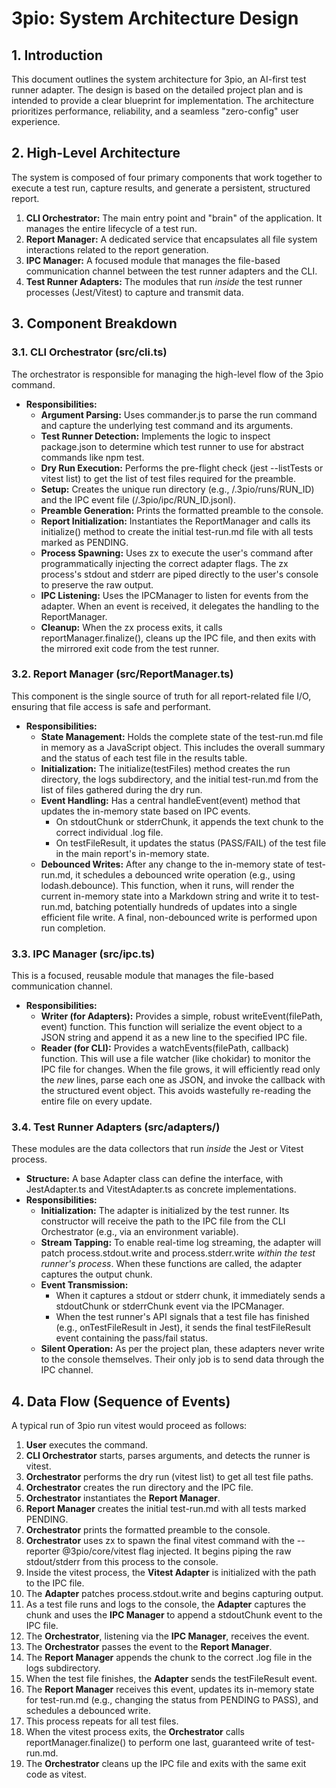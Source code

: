 # 3pio: System Architecture Design

## 1. Introduction

This document outlines the system architecture for 3pio, an AI-first test runner adapter. The design is based on the detailed project plan and is intended to provide a clear blueprint for implementation. The architecture prioritizes performance, reliability, and a seamless "zero-config" user experience.

## 2. High-Level Architecture

The system is composed of four primary components that work together to execute a test run, capture results, and generate a persistent, structured report.

1. **CLI Orchestrator:** The main entry point and "brain" of the application. It manages the entire lifecycle of a test run.
2. **Report Manager:** A dedicated service that encapsulates all file system interactions related to the report generation.
3. **IPC Manager:** A focused module that manages the file-based communication channel between the test runner adapters and the CLI.
4. **Test Runner Adapters:** The modules that run *inside* the test runner processes (Jest/Vitest) to capture and transmit data.

## 3. Component Breakdown

### 3.1. CLI Orchestrator (src/cli.ts)

The orchestrator is responsible for managing the high-level flow of the 3pio command.

* **Responsibilities:**
  * **Argument Parsing:** Uses commander.js to parse the run command and capture the underlying test command and its arguments.
  * **Test Runner Detection:** Implements the logic to inspect package.json to determine which test runner to use for abstract commands like npm test.
  * **Dry Run Execution:** Performs the pre-flight check (jest --listTests or vitest list) to get the list of test files required for the preamble.
  * **Setup:** Creates the unique run directory (e.g., /.3pio/runs/RUN\_ID) and the IPC event file (/.3pio/ipc/RUN\_ID.jsonl).
  * **Preamble Generation:** Prints the formatted preamble to the console.
  * **Report Initialization:** Instantiates the ReportManager and calls its initialize() method to create the initial test-run.md file with all tests marked as PENDING.
  * **Process Spawning:** Uses zx to execute the user's command after programmatically injecting the correct adapter flags. The zx process's stdout and stderr are piped directly to the user's console to preserve the raw output.
  * **IPC Listening:** Uses the IPCManager to listen for events from the adapter. When an event is received, it delegates the handling to the ReportManager.
  * **Cleanup:** When the zx process exits, it calls reportManager.finalize(), cleans up the IPC file, and then exits with the mirrored exit code from the test runner.

### 3.2. Report Manager (src/ReportManager.ts)

This component is the single source of truth for all report-related file I/O, ensuring that file access is safe and performant.

* **Responsibilities:**
  * **State Management:** Holds the complete state of the test-run.md file in memory as a JavaScript object. This includes the overall summary and the status of each test file in the results table.
  * **Initialization:** The initialize(testFiles) method creates the run directory, the logs subdirectory, and the initial test-run.md from the list of files gathered during the dry run.
  * **Event Handling:** Has a central handleEvent(event) method that updates the in-memory state based on IPC events.
    * On stdoutChunk or stderrChunk, it appends the text chunk to the correct individual .log file.
    * On testFileResult, it updates the status (PASS/FAIL) of the test file in the main report's in-memory state.
  * **Debounced Writes:** After any change to the in-memory state of test-run.md, it schedules a debounced write operation (e.g., using lodash.debounce). This function, when it runs, will render the current in-memory state into a Markdown string and write it to test-run.md, batching potentially hundreds of updates into a single efficient file write. A final, non-debounced write is performed upon run completion.

### 3.3. IPC Manager (src/ipc.ts)

This is a focused, reusable module that manages the file-based communication channel.

* **Responsibilities:**
  * **Writer (for Adapters):** Provides a simple, robust writeEvent(filePath, event) function. This function will serialize the event object to a JSON string and append it as a new line to the specified IPC file.
  * **Reader (for CLI):** Provides a watchEvents(filePath, callback) function. This will use a file watcher (like chokidar) to monitor the IPC file for changes. When the file grows, it will efficiently read only the *new* lines, parse each one as JSON, and invoke the callback with the structured event object. This avoids wastefully re-reading the entire file on every update.

### 3.4. Test Runner Adapters (src/adapters/)

These modules are the data collectors that run *inside* the Jest or Vitest process.

* **Structure:** A base Adapter class can define the interface, with JestAdapter.ts and VitestAdapter.ts as concrete implementations.
* **Responsibilities:**
  * **Initialization:** The adapter is initialized by the test runner. Its constructor will receive the path to the IPC file from the CLI Orchestrator (e.g., via an environment variable).
  * **Stream Tapping:** To enable real-time log streaming, the adapter will patch process.stdout.write and process.stderr.write *within the test runner's process*. When these functions are called, the adapter captures the output chunk.
  * **Event Transmission:**
    * When it captures a stdout or stderr chunk, it immediately sends a stdoutChunk or stderrChunk event via the IPCManager.
    * When the test runner's API signals that a test file has finished (e.g., onTestFileResult in Jest), it sends the final testFileResult event containing the pass/fail status.
  * **Silent Operation:** As per the project plan, these adapters never write to the console themselves. Their only job is to send data through the IPC channel.

## 4. Data Flow (Sequence of Events)

A typical run of 3pio run vitest would proceed as follows:

1. **User** executes the command.
2. **CLI Orchestrator** starts, parses arguments, and detects the runner is vitest.
3. **Orchestrator** performs the dry run (vitest list) to get all test file paths.
4. **Orchestrator** creates the run directory and the IPC file.
5. **Orchestrator** instantiates the **Report Manager**.
6. **Report Manager** creates the initial test-run.md with all tests marked PENDING.
7. **Orchestrator** prints the formatted preamble to the console.
8. **Orchestrator** uses zx to spawn the final vitest command with the --reporter @3pio/core/vitest flag injected. It begins piping the raw stdout/stderr from this process to the console.
9. Inside the vitest process, the **Vitest Adapter** is initialized with the path to the IPC file.
10. The **Adapter** patches process.stdout.write and begins capturing output.
11. As a test file runs and logs to the console, the **Adapter** captures the chunk and uses the **IPC Manager** to append a stdoutChunk event to the IPC file.
12. The **Orchestrator**, listening via the **IPC Manager**, receives the event.
13. The **Orchestrator** passes the event to the **Report Manager**.
14. The **Report Manager** appends the chunk to the correct .log file in the logs subdirectory.
15. When the test file finishes, the **Adapter** sends the testFileResult event.
16. The **Report Manager** receives this event, updates its in-memory state for test-run.md (e.g., changing the status from PENDING to PASS), and schedules a debounced write.
17. This process repeats for all test files.
18. When the vitest process exits, the **Orchestrator** calls reportManager.finalize() to perform one last, guaranteed write of test-run.md.
19. The **Orchestrator** cleans up the IPC file and exits with the same exit code as vitest.
